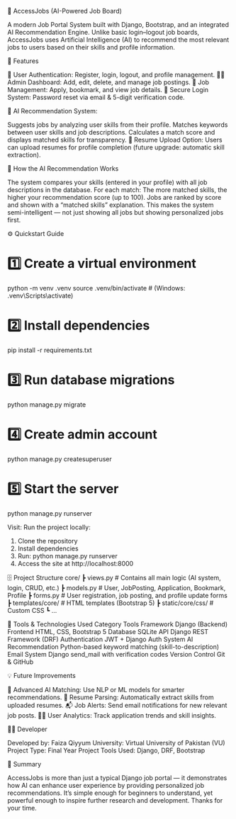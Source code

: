 🧠 AccessJobs (AI-Powered Job Board)

A modern Job Portal System built with Django, Bootstrap, and an integrated AI Recommendation Engine.
Unlike basic login–logout job boards, AccessJobs uses Artificial Intelligence (AI) to recommend the most relevant jobs to users based on their skills and profile information.

🚀 Features

🧩 User Authentication: Register, login, logout, and profile management.
👩‍💼 Admin Dashboard: Add, edit, delete, and manage job postings.
💼 Job Management: Apply, bookmark, and view job details.
🔐 Secure Login System: Password reset via email & 5-digit verification code.

🌟 AI Recommendation System:

Suggests jobs by analyzing user skills from their profile.
Matches keywords between user skills and job descriptions.
Calculates a match score and displays matched skills for transparency.
📄 Resume Upload Option: Users can upload resumes for profile completion (future upgrade: automatic skill extraction).

🧠 How the AI Recommendation Works

The system compares your skills (entered in your profile) with all job descriptions in the database.
For each match:
The more matched skills, the higher your recommendation score (up to 100).
Jobs are ranked by score and shown with a “matched skills” explanation.
This makes the system semi-intelligent — not just showing all jobs but showing personalized jobs first.

⚙️ Quickstart Guide
# 1️⃣ Create a virtual environment
python -m venv .venv
source .venv/bin/activate  # (Windows: .venv\Scripts\activate)

# 2️⃣ Install dependencies
pip install -r requirements.txt

# 3️⃣ Run database migrations
python manage.py migrate

# 4️⃣ Create admin account
python manage.py createsuperuser

# 5️⃣ Start the server
python manage.py runserver

Visit:
Run the project locally:
1. Clone the repository
2. Install dependencies
3. Run: python manage.py runserver
4. Access the site at http://localhost:8000


🗄️ Project Structure
core/
 ┣ views.py               # Contains all main logic (AI system, login, CRUD, etc.)
 ┣ models.py              # User, JobPosting, Application, Bookmark, Profile
 ┣ forms.py               # User registration, job posting, and profile update forms
 ┣ templates/core/        # HTML templates (Bootstrap 5)
 ┣ static/core/css/       # Custom CSS
 ┗ ...

🧰 Tools & Technologies Used
Category	Tools
Framework	Django (Backend)
Frontend	HTML, CSS, Bootstrap 5
Database	SQLite
API	Django REST Framework (DRF)
Authentication	JWT + Django Auth System
AI Recommendation	Python-based keyword matching (skill-to-description)
Email System	Django send_mail with verification codes
Version Control	Git & GitHub

💡 Future Improvements

🤖 Advanced AI Matching: Use NLP or ML models for smarter recommendations.
📄 Resume Parsing: Automatically extract skills from uploaded resumes.
📬 Job Alerts: Send email notifications for new relevant job posts.
🧑‍💻 User Analytics: Track application trends and skill insights.


👩‍💻 Developer

Developed by: Faiza Qiyyum
University: Virtual University of Pakistan (VU)
Project Type: Final Year Project
Tools Used: Django, DRF, Bootstrap


🏁 Summary

AccessJobs is more than just a typical Django job portal —
it demonstrates how AI can enhance user experience by providing personalized job recommendations.
It’s simple enough for beginners to understand, yet powerful enough to inspire further research and development.
Thanks for your time.
